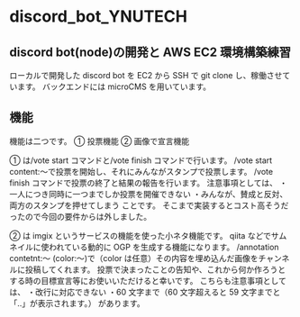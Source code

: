 # discord_bot_YNUTECH

## discord bot(node)の開発と AWS EC2 環境構築練習

ローカルで開発した discord bot を EC2 から SSH で git clone し、稼働させています。
バックエンドには microCMS を用いています。

## 機能

機能は二つです。
① 投票機能
② 画像で宣言機能

① は/vote start コマンドと/vote finish コマンドで行います。
/vote start content:〜で投票を開始し、それにみんながスタンプで投票します。
/vote finish コマンドで投票の終了と結果の報告を行います。
注意事項としては、
・一人につき同時に一つまでしか投票を開催できない
・みんなが、賛成と反対、両方のスタンプを押せてしまう
ことです。
そこまで実装するとコスト高そうだったので今回の要件からは外しました。

② は imgix というサービスの機能を使った小ネタ機能です。
qiita などでサムネイルに使われている動的に OGP を生成する機能になります。
/annotation contetnt:〜 (color:〜)で（color は任意）その内容を埋め込んだ画像をチャンネルに投稿してくれます。
投票で決まったことの告知や、これから何か作ろうとする時の目標宣言等にお使いいただけると幸いです。
こちらも注意事項としては、
・改行に対応できない
・60 文字まで（60 文字超えると 59 文字までと「..」が表示されます。）
があります。
